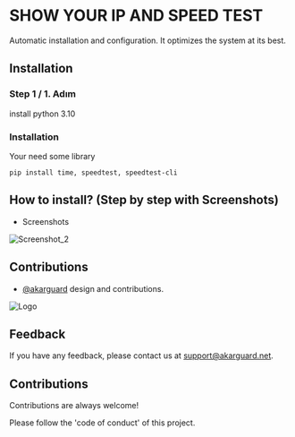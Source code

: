 # SHOW YOUR IP AND SPEED TEST

Automatic installation and configuration. It optimizes the system at its best.

## Installation

### Step 1 / 1. Adım

install python 3.10

### Installation
Your need some library
```
pip install time, speedtest, speedtest-cli
```
## How to install? (Step by step with Screenshots)

* Screenshots

![Screenshot_2](https://user-images.githubusercontent.com/121287269/211149457-67a5c6cc-9450-4add-a6e0-b8908296b33c.jpg)


## Contributions

- [@akarguard](https://www.github.com/akarguard) design and contributions.

  
![Logo](https://media.discordapp.net/attachments/1031646083539021847/1037499672610222130/hero-logo.png)

    
## Feedback

If you have any feedback, please contact us at support@akarguard.net.
  
## Contributions

Contributions are always welcome!

Please follow the 'code of conduct' of this project.

  
